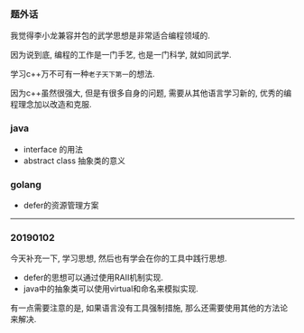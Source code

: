 ### 题外话

我觉得李小龙兼容并包的武学思想是非常适合编程领域的.

因为说到底, 编程的工作是一门手艺, 也是一门科学, 就如同武学.


学习c++万不可有一种`老子天下第一`的想法.

因为c++虽然很强大, 但是有很多自身的问题, 需要从其他语言学习新的, 优秀的编程理念加以改造和克服.

### java
- interface 的用法
- abstract class 抽象类的意义

### golang
- defer的资源管理方案

---
### 20190102
今天补充一下, 学习思想, 然后也有学会在你的工具中践行思想.

- defer的思想可以通过使用RAII机制实现.
- java中的抽象类可以使用virtual和命名来模拟实现.

有一点需要注意的是, 如果语言没有工具强制措施, 那么还需要使用其他的方法论来解决.
